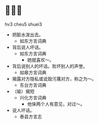 # 𢮎臭水
hv3 cheu5 shuei3
+ 把脏水泼出去。
  * 如东方言词典
+ 背后说人坏话。
  * 如东方言词典
    - 她就喜欢～。
+ 背后说别人的坏话。败坏别人的声誉。
  * 如皋方言词典
+ 揭露对方隐私或诋毁污蔑对方，称之为～。
  * 东台方言词典
+ （喻）揭短
  * 兴化方言词典
    - 他俫两个人有意见，对过～。
+ 说人坏话。
  * 泰县方言志
